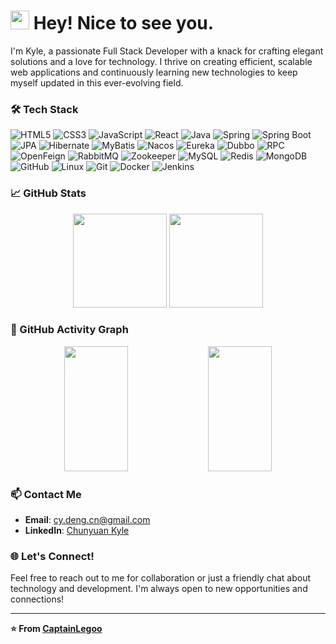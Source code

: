 <h1><img src="https://emojis.slackmojis.com/emojis/images/1531849430/4246/blob-sunglasses.gif?1531849430" width="30"/> Hey! Nice to see you.</h1>


I'm Kyle, a passionate Full Stack Developer with a knack for crafting elegant solutions and a love for technology. I thrive on creating efficient, scalable web applications and continuously learning new technologies to keep myself updated in this ever-evolving field.

### 🛠️ Tech Stack

![HTML5](https://img.shields.io/badge/-HTML5-E34F26?style=flat-square&logo=html5&logoColor=white)
![CSS3](https://img.shields.io/badge/-CSS3-1572B6?style=flat-square&logo=css3&logoColor=white)
![JavaScript](https://img.shields.io/badge/-JavaScript-F7DF1E?style=flat-square&logo=javascript&logoColor=black)
![React](https://img.shields.io/badge/-React-61DAFB?style=flat-square&logo=react&logoColor=black)
![Java](https://img.shields.io/badge/-Java-007396?style=flat-square&logo=java&logoColor=white)
![Spring](https://img.shields.io/badge/-Spring-6DB33F?style=flat-square&logo=spring&logoColor=white)
![Spring Boot](https://img.shields.io/badge/-Spring%20Boot-6DB33F?style=flat-square&logo=spring-boot&logoColor=white)
![JPA](https://img.shields.io/badge/-JPA-6DB33F?style=flat-square&logo=jpa&logoColor=white)
![Hibernate](https://img.shields.io/badge/-Hibernate-59666C?style=flat-square&logo=hibernate&logoColor=white)
![MyBatis](https://img.shields.io/badge/-MyBatis-000000?style=flat-square&logo=mybatis&logoColor=white)
![Nacos](https://img.shields.io/badge/-Nacos-009688?style=flat-square&logo=nacos&logoColor=white)
![Eureka](https://img.shields.io/badge/-Eureka-6DB33F?style=flat-square&logo=eureka&logoColor=white)
![Dubbo](https://img.shields.io/badge/-Dubbo-6DB33F?style=flat-square&logo=dubbo&logoColor=white)
![RPC](https://img.shields.io/badge/-RPC-6DB33F?style=flat-square&logo=rpc&logoColor=white)
![OpenFeign](https://img.shields.io/badge/-OpenFeign-6DB33F?style=flat-square&logo=openfeign&logoColor=white)
![RabbitMQ](https://img.shields.io/badge/-RabbitMQ-FF6600?style=flat-square&logo=rabbitmq&logoColor=white)
![Zookeeper](https://img.shields.io/badge/-Zookeeper-8B8B8B?style=flat-square&logo=zookeeper&logoColor=white)
![MySQL](https://img.shields.io/badge/-MySQL-4479A1?style=flat-square&logo=mysql&logoColor=white)
![Redis](https://img.shields.io/badge/-Redis-DC382D?style=flat-square&logo=redis&logoColor=white)
![MongoDB](https://img.shields.io/badge/-MongoDB-47A248?style=flat-square&logo=mongodb&logoColor=white)
![GitHub](https://img.shields.io/badge/-GitHub-181717?style=flat-square&logo=github&logoColor=white)
![Linux](https://img.shields.io/badge/-Linux-FCC624?style=flat-square&logo=linux&logoColor=black)
![Git](https://img.shields.io/badge/-Git-F05032?style=flat-square&logo=git&logoColor=white)
![Docker](https://img.shields.io/badge/-Docker-2496ED?style=flat-square&logo=docker&logoColor=white)
![Jenkins](https://img.shields.io/badge/-Jenkins-D24939?style=flat-square&logo=jenkins&logoColor=white)

### 📈 GitHub Stats

<div align="center">
  <img height="150em" src="https://github-readme-stats.vercel.app/api?username=captainLegoo&show_icons=true&hide_title=true&hide_border=true&theme=graywhite&count_private=true&include_all_commits=true&bg_color=0,73FA79,73FDFF,D783FF" />
  <img height="150em" src="https://github-readme-stats.vercel.app/api/top-langs/?username=captainLegoo&hide_title=false&hide_border=true&layout=compact&theme=graywhite&bg_color=0,73FA79,73FDFF,D783FF" />
</div>

### 🔄 GitHub Activity Graph

<div align="center">
  <img  width="45%" height="200em" src="https://github-readme-activity-graph.vercel.app/graph?username=captainLegoo&custom_title=CaptainLegoo's%20GitHub%20Activity%20Graph&bg_color=0D1117&color=7F3FBF&line=7F3FBF&point=7F3FBF&area_color=FFFFFF&title_color=FFFFFF&area=true&bg_color=0,73FA79,73FDFF,D783FF" />
  <img  width="45%" height="200em" src="https://github-contribution-stats.vercel.app/api/?username=captainLegoo&hide_title=true&hide_border=true&theme=graywhite&count_private=true&include_all_commits=true&bg_color=0,73FA79,73FDFF,D783FF" />
</div>

### 📫 Contact Me

- **Email**: cy.deng.cn@gmail.com
- **LinkedIn**: [Chunyuan Kyle](https://www.linkedin.com/in/chunyuan-kyle/)

### 🌐 Let's Connect!

Feel free to reach out to me for collaboration or just a friendly chat about technology and development. I'm always open to new opportunities and connections!

---

**⭐️ From [CaptainLegoo](https://github.com/captainLegoo)**
